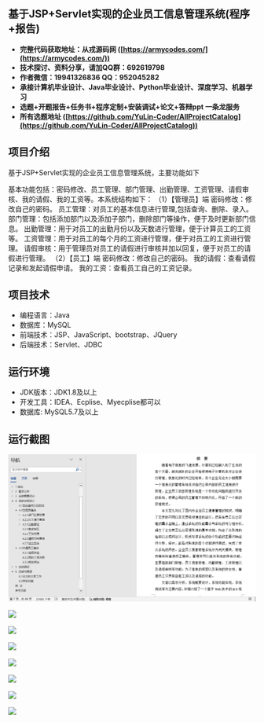 ## 基于JSP+Servlet实现的企业员工信息管理系统(程序+报告)

- <b>完整代码获取地址：从戎源码网 ([https://armycodes.com/](https://armycodes.com/))</b>
- <b>技术探讨、资料分享，请加QQ群：692619798</b> 
- <b>作者微信：19941326836  QQ：952045282</b> 
- <b>承接计算机毕业设计、Java毕业设计、Python毕业设计、深度学习、机器学习</b>
- <b>选题+开题报告+任务书+程序定制+安装调试+论文+答辩ppt 一条龙服务</b>
- <b>所有选题地址 ([https://github.com/YuLin-Coder/AllProjectCatalog](https://github.com/YuLin-Coder/AllProjectCatalog)) </b>

## 项目介绍
基于JSP+Servlet实现的企业员工信息管理系统，主要功能如下

基本功能包括：密码修改、员工管理、部门管理、出勤管理、工资管理、请假审核、我的请假、我的工资等。本系统结构如下：
（1）【管理员】端
	密码修改：修改自己的密码。
	员工管理：对员工的基本信息进行管理,包括查询、删除、录入。
	部门管理：包括添加部门以及添加子部门，删除部门等操作，便于及时更新部门信息。
	出勤管理：用于对员工的出勤月份以及天数进行管理，便于计算员工的工资等。
	工资管理：用于对员工的每个月的工资进行管理，便于对员工的工资进行管理。
	请假审核：用于管理员对员工的请假进行审核并加以回复，便于对员工的请假进行管理。
（2）【员工】端
	密码修改：修改自己的密码。
	我的请假：查看请假记录和发起请假申请。
	我的工资：查看员工自己的工资记录。

## 项目技术
- 编程语言：Java
- 数据库：MySQL
- 前端技术：JSP、JavaScript、bootstrap、JQuery
- 后端技术：Servlet、JDBC

## 运行环境
- JDK版本：JDK1.8及以上
- 开发工具：IDEA、Ecplise、Myecplise都可以
- 数据库: MySQL5.7及以上

## 运行截图
![](screenshot/1.png)

![](screenshot/2.png)

![](screenshot/3.png)

![](screenshot/4.png)

![](screenshot/5.png)

![](screenshot/6.png)

![](screenshot/7.png)

![](screenshot/8.png)
